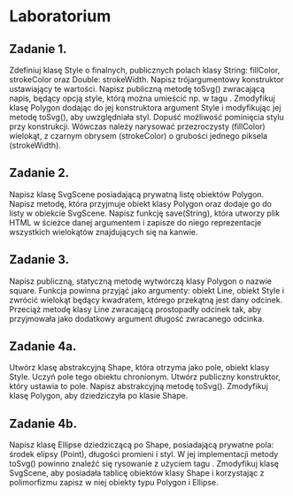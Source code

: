 # Laboratorium

## Zadanie 1.
Zdefiniuj klasę Style o finalnych, publicznych polach klasy String: fillColor, strokeColor oraz Double: strokeWidth. Napisz trójargumentowy konstruktor ustawiający te wartości. Napisz publiczną metodę toSvg() zwracającą napis, będący opcją style, którą można umieścić np. w tagu <polygon>.
Zmodyfikuj klasę Polygon dodając do jej konstruktora argument Style i modyfikując jej metodę toSvg(), aby uwzględniała styl. Dopuść możliwość pominięcia stylu przy konstrukcji. Wówczas należy narysować przezroczysty (fillColor) wielokąt, z czarnym obrysem (strokeColor) o grubości jednego piksela (strokeWidth).

## Zadanie 2.
Napisz klasę SvgScene posiadającą prywatną listę obiektów Polygon. Napisz metodę, która przyjmuje obiekt klasy Polygon oraz dodaje go do listy w obiekcie SvgScene. Napisz funkcję save(String), która utworzy plik HTML w ścieżce danej argumentem i zapisze do niego reprezentacje wszystkich wielokątów znajdujących się na kanwie. 

## Zadanie 3.
Napisz publiczną, statyczną metodę wytwórczą klasy Polygon o nazwie square. Funkcja powinna przyjąć jako argumenty: obiekt Line, obiekt Style i zwrócić wielokąt będący kwadratem, którego przekątną jest dany odcinek.
Przeciąż metodę klasy Line zwracającą prostopadły odcinek tak, aby przyjmowała jako dodatkowy argument długość zwracanego odcinka.

## Zadanie 4a.
Utwórz klasę abstrakcyjną Shape, która otrzyma jako pole, obiekt klasy Style. Uczyń pole tego obiektu chronionym. Utwórz publiczny konstruktor, który ustawia to pole. Napisz abstrakcyjną metodę toSvg(). Zmodyfikuj klasę Polygon, aby dziedziczyła po klasie Shape.

## Zadanie 4b.
Napisz klasę Ellipse dziedziczącą po Shape, posiadającą prywatne pola: środek elipsy (Point), długości promieni i styl. W jej implementacji metody toSvg() powinno znaleźć się rysowanie z użyciem tagu <ellipse>.
Zmodyfikuj klasę SvgScene, aby posiadała tablicę obiektów klasy Shape i korzystając z polimorfizmu zapisz w niej obiekty typu Polygon i Ellipse.

